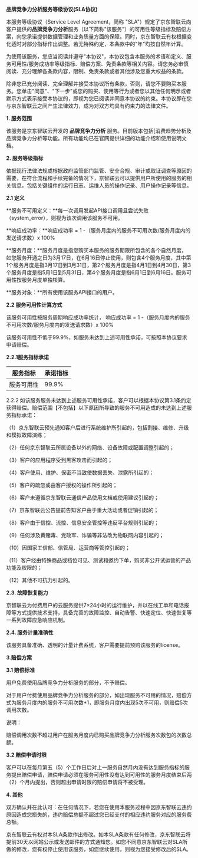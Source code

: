 **品牌竞争力分析服务等级协议(SLA协议)**

本服务等级协议（Service Level Agreement，简称 "SLA"）规定了京东智联云向客户提供的**品牌竞争力分析**服务（以下简称"该服务"）的可用性等级指标及赔偿方案，向您承诺提供数据管理和业务质量方面的保障。同时，京东智联云有权根据变化适时对部分指标作出调整。若无特殊约定，本条款中的"年"均按自然年计算。

为使用该服务，您应当阅读并遵守"本协议"，本协议包含本服务的术语和定义、服务可用性/服务成功率等级指标、赔偿方案、免责条款等相关内容。请您务必审慎阅读、充分理解各条款内容，限制、免责条款或者其他涉及您重大权益的条款。

除非您已充分阅读、完全理解并接受本协议所有条款，否则，请您不要购买本服务。您单击"同意"、"下一步"或您的购买、使用等行为或者您以其他任何明示或者默示方式表示接受本协议的，即视为您已阅读并同意本协议的约束。本协议即在您与京东智联云之间产生法律效力，成为对双方均具有约束力的法律文件。

**1. 服务范围**

该服务是京东智联云开发的 **品牌竞争力分析** 服务。目前版本包括[消费趋势分析及品牌竞争力分析等功能。所有功能均已在官网提供详细的功能介绍和使用说明文档。

**2. 服务等级指标**

依据现行法律法规或根据政府监管部门监管、安全合规、审计或取证调查等原因的需要，在符合流程和手续完备的情况下，京智联云可以提供用户所使用的服务的相关信息，包括关键组件的运行日志、运维人员的操作记录、用户操作记录等信息。

**2.1 定义**

**服务不可用定义：**每一次调用发起API接口调用且尝试失败（system\_error），则视为该次调用该服务不可用。

**响应成功率：**响应成功率 = 1 -（服务月度内的服务不可用次数/服务月度内的发送请求数）x 100%

**服务月度：**服务月度是指您购买本服务的服务期限所包含的各个自然月度，如您服务开通之日为3月17日，在6月16日停止使用，则包含4个服务月度，其中第1个服务月度是指3月17日到3月31日，第2个服务月度是指4月1日到4月30日，第3个服务月度是指5月1日到5月31日，第4个服务月度是指6月1日到6月16日。服务可用性按服务月度单独核算。

**服务对象：**所有使用该服务API接口的用户。

**2.2 服务可用性计算方式**

该服务可用性按服务周期响应成功率统计， 响应成功率 = 1 -（服务月度内的服务不可用次数/服务月度内的发送请求数）x 100%

该服务可用性不低于99.9%，如服务未达到上述可用性承诺，可按照本协议要求申请赔偿。

**2.2.1服务指标承诺**

| **服务指标** | **承诺指标**        |
|--------------|---------------------|
| 服务可用性   | 99.9% |

2.2.2 如该服务服务未达到上述服务可用性承诺，客户可以根据本协议第3.1条约定获得赔偿。赔偿范围【不包括】以下原因所导致的服务不可用造成的未达到上述服务指标承诺：

（1）京东智联云预先通知客户后进行系统维护所引起的，包括割接、维修、升级和模拟故障演练；

（2）任何京东智联云所属设备以外的网络、设备故障或配置调整引起的；

（3）客户的应用程序受到黑客攻击而引起的；

（4）客户使用、维护、保密不当致使数据丢失、泄露所引起的；

（5）客户的疏忽或由客户授权的操作所引起的；

（6）客户未遵循京东智联云通信产品使用文档或使用建议引起的；

（7）京东智联云公告提前告知客户由于重大活动或者促销引起的；

（8）客户由于信控、流控、信息安全管控等违反平台规则引起的；

（9）任何涉及黄赌毒、党政军、诈骗等非法改为物联网内容引起的；

（10）因国家工信部、信管局、运营商等管控引起的；

（11）客户经由特殊商品或档位可见、测试和邀约下单，购买非公开试运营的产品功能及权限的；

（12）其他不可抗力引起的。

**2.3. 故障恢复能力**

京智联云为付费用户的云服务提供7×24小时的运行维护，并以在线工单和电话报障等方式提供技术支持，具备完善的故障监控、自动告警、快速定位、快速恢复等一系列故障应急响应机制。

**2.4. 服务计量准确性**

该服务具备准确、透明的计量计费系统，客户需要提前预购该服务的license。

**3.赔偿方案**

**3.1 赔偿标准**

用户免费使用品牌竞争力分析服务的部分，不予赔偿。

对于用户付费使用品牌竞争力分析服务的部分，如出现服务不可用的情况，赔偿方式为服务月度内的服务不可用次数\*1，即服务月度内出现5次不可用，则赔偿5次调用次数。



说明：

赔偿调用次数不超过用户在服务月度内已购买品牌竞争力分析服务次数包的次数总额。

**3.2 赔偿申请时限**

客户可以在每月第五（5）个工作日后对上一服务自然月内没有达到服务指标的服务提出赔偿申请，赔偿申请必须在服务可用性没有达到可用性的服务月度结束后两（2）个月内提出，否则超出申请时限的赔偿申请将不被受理。

**4. 其他**

双方确认并在此认可：在任何情况下，若您在使用本服务过程中因京东智联云违约原因造成您损失的，违约赔偿总额不超过您已经支付的相应违约服务对应的服务费总额。

京东智联云有权对本SLA条款作出修改。如本SLA条款有任何修改，京东智联云将提前30天以网站公示或发送邮件的方式通知您。如您不同意京东智联云对SLA所做的修改，您有权停止使用该服务，如您继续使用，则视为您接受修改后的SLA。
